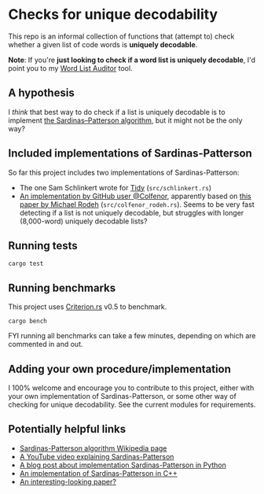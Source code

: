 # Checks for unique decodability

This repo is an informal collection of functions that (attempt to) check whether a given list of code words is **uniquely decodable**.

**Note**: If you're **just looking to check if a word list is uniquely decodable**, I'd point you to my [Word List Auditor](https://github.com/sts10/wla) tool.

## A hypothesis
I _think_ that best way to do check if a list is uniquely decodable is to implement [the Sardinas–Patterson algorithm](https://en.wikipedia.org/wiki/Sardinas%E2%80%93Patterson_algorithm), but it might not be the only way?

## Included implementations of Sardinas-Patterson
So far this project includes two implementations of Sardinas-Patterson:
* The one Sam Schlinkert wrote for [Tidy](https://github.com/sts10/) (`src/schlinkert.rs`)
* [An implementation by GitHub user @Colfenor](https://github.com/Colfenor/sardinas-patterson), apparently based on [this paper by Michael Rodeh](https://ieeexplore.ieee.org/document/1056535) (`src/colfenor_rodeh.rs`). Seems to be very fast detecting if a list is not uniquely decodable, but struggles with longer (8,000-word) uniquely decodable lists?

## Running tests
```
cargo test
```

## Running benchmarks
This project uses [Criterion.rs](https://github.com/bheisler/criterion.rs) v0.5 to benchmark.
```
cargo bench
```
FYI running all benchmarks can take a few minutes, depending on which are commented in and out.

## Adding your own procedure/implementation

I 100% welcome and encourage you to contribute to this project, either with your own implementation of Sardinas-Patterson, or some other way of checking for unique decodability. See the current modules for requirements.

## Potentially helpful links

* [Sardinas-Patterson algorithm Wikipedia page](https://en.wikipedia.org/wiki/Sardinas%E2%80%93Patterson_algorithm)
* [A YouTube video explaining Sardinas-Patterson](https://www.youtube.com/watch?v=SkrLnr-KVOE)
* [A blog post about implementation Sardinas-Patterson in Python](https://towardsdatascience.com/the-sardinas-patterson-algorithm-in-simple-python-9718242752c3)
* [An implementation of Sardinas-Patterson in C++](https://github.com/creepteks/uniquelyDecodable)
* [An interesting-looking paper?](https://core.ac.uk/download/pdf/82304586.pdf)
